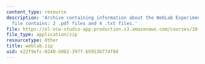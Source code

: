 ```yaml
---
content_type: resource
description: 'Archive containing information about the WebLab Experiment. The ZIP
  file contains: 2 .pdf files and 4 .txt files.'
file: https://ol-ocw-studio-app-production.s3.amazonaws.com/courses/10-37-chemical-and-biological-reaction-engineering-spring-2007/e22f9efc0240b082397fb5913b774f0d_weblab.zip
file_type: application/zip
resourcetype: Other
title: weblab.zip
uid: e22f9efc-0240-b082-397f-b5913b774f0d
---
```

